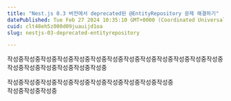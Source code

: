 ```yaml
---
title: "Nest.js 0.3 버전에서 deprecated된 @EntityRepository 문제 해결하기"
datePublished: Tue Feb 27 2024 10:35:10 GMT+0000 (Coordinated Universal Time)
cuid: clt48eh5z000d09juauijd1oa
slug: nestjs-03-deprecated-entityrepository

---
```


작성중작성중작성중작성중작성중작성중작성중작성중작성중작성중작성중작성중작성중작성중작성중작성중작성중작성중작성중

작성중작성중작성중작성중작성중작성중작성중작성중작성중작성중  
작성중작성중작성중
